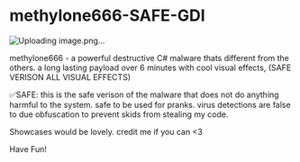 # methylone666-SAFE-GDI
![Uploading image.png…]()

methylone666 - a powerful destructive C# malware thats different from the others. a long lasting payload over 6 minutes with cool visual effects, (SAFE VERISON ALL VISUAL EFFECTS)

✅SAFE: this is the safe verison of the malware that does not do anything harmful to the system. safe to be used for pranks. virus detections are false to due obfuscation to prevent skids from stealing my code.

Showcases would be lovely. credit me if you can <3

Have Fun!
